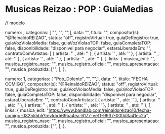 
# Musicas Reizao : POP : GuiaMedias

// modelo

numero: , categorias: [ "", "", "",], data: "", titulo: "", compositor(s): "@ReinaldoREIZAO", status: "off", registroVirtual: true, guiaDeRegistro: true, guiaVozViolaoMedia: false, guiaVozViolaoTOP: false,  guiaCompletaTOP: false, disponibilidade: "disponivel para negociar", estaraLiberadaEm: "", contratoComArtistas: [ { artista: '' , até: '' }, { artista: '' , até: '' }, { artista: '' , até: '' }, { artista: '' , até: '' }, { artista: '' , até: '' }, ], links: {
  musica_edit: "",
  musica_registro_nasc: "",
  musica_registro_oficial: "",
  musica_apresentacao: "",
  musica_produzida: ["", ],
},

numero: 1, categorias: [ "Pop_Dolente", "", "",], data: "", titulo: "FECHA COMIGO", compositor(s): "@ReinaldoREIZAO", status: "off", registroVirtual: true, guiaDeRegistro: true, guiaVozViolaoMedia: false, guiaVozViolaoTOP: false,  guiaCompletaTOP: false, disponibilidade: "disponivel para negociar", estaraLiberadaEm: "", contratoComArtistas: [ { artista: '' , até: '' }, { artista: '' , até: '' }, { artista: '' , até: '' }, { artista: '' , até: '' }, { artista: '' , até: '' }, ], links: {
  musica_edit: "https://www.bandlab.com/reinaldoreizao10/fecha-comigo-082555b5?revId=569ba4ea-6177-ee11-9937-000d3a41ec2a",
  musica_registro_nasc: "",
  musica_registro_oficial: "",
  musica_apresentacao: "",
  musica_produzida: ["", ],
},






